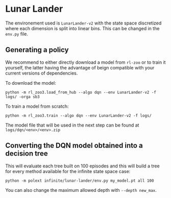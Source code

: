 # Lunar Lander

The environement used is `LunarLander-v2` with the state space discretized where each dimension is split into linear bins.
This can be changed in the ``env.py`` file.

## Generating a policy

We recommend to either directly download a model from ``rl-zoo`` or to train it yourself, the latter having the advantage of beign compatible with your current versions of dependencies.

To download the model: 
```
python -m rl_zoo3.load_from_hub --algo dqn --env LunarLander-v2 -f logs/ -orga sb3
```

To train a model from scratch:

```
python -m rl_zoo3.train --algo dqn --env LunarLander-v2 -f logs/
```

The model file that will be used in the next step can be found at ``logs/dqn/<env>/<env>.zip``

## Converting the DQN model obtained into a decision tree

This will evaluate each tree built on 100 episodes and this will build a tree for every method available for the infinite state space case:

```
python -m polext infinite/lunar-lander/env.py my_model.pt all 100
```

You can also change the maximum allowed depth with ``--depth new_max``.